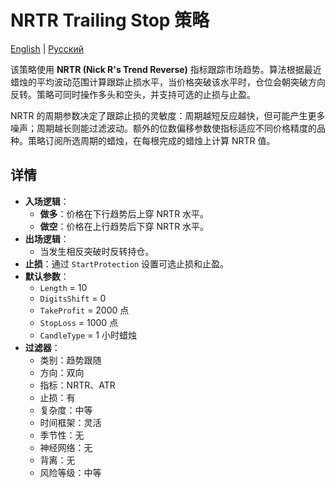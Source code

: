 # NRTR Trailing Stop 策略
[English](README.md) | [Русский](README_ru.md)

该策略使用 **NRTR (Nick R's Trend Reverse)** 指标跟踪市场趋势。算法根据最近蜡烛的平均波动范围计算跟踪止损水平，当价格突破该水平时，仓位会朝突破方向反转。策略可同时操作多头和空头，并支持可选的止损与止盈。

NRTR 的周期参数决定了跟踪止损的灵敏度：周期越短反应越快，但可能产生更多噪声；周期越长则能过滤波动。额外的位数偏移参数使指标适应不同价格精度的品种。策略订阅所选周期的蜡烛，在每根完成的蜡烛上计算 NRTR 值。

## 详情

- **入场逻辑**：
  - **做多**：价格在下行趋势后上穿 NRTR 水平。
  - **做空**：价格在上行趋势后下穿 NRTR 水平。
- **出场逻辑**：
  - 当发生相反突破时反转持仓。
- **止损**：通过 `StartProtection` 设置可选止损和止盈。
- **默认参数**：
  - `Length` = 10
  - `DigitsShift` = 0
  - `TakeProfit` = 2000 点
  - `StopLoss` = 1000 点
  - `CandleType` = 1 小时蜡烛
- **过滤器**：
  - 类别：趋势跟随
  - 方向：双向
  - 指标：NRTR、ATR
  - 止损：有
  - 复杂度：中等
  - 时间框架：灵活
  - 季节性：无
  - 神经网络：无
  - 背离：无
  - 风险等级：中等
